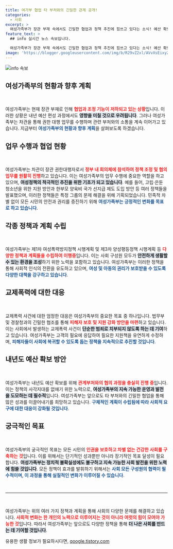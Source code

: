 ```yaml
---
title: 여가부 협업 타 부처와의 긴밀한 관계 공개!
categories:
  - 사회
excerpt: >
  여성가족부가 장관 부재 속에서도 긴밀한 협업과 정책 추진에 힘쓰고 있다는 소식! 예산 확보와 정책 시행 계획 등 한층 강화된 지원 체계를 점검합니다. 클릭해서 자세한 내용을 확인하세요!
feature_text: >
  ## info 실시간 뉴스 속보입니다.

  여성가족부가 장관 부재 속에서도 긴밀한 협업과 정책 추진에 힘쓰고 있다는 소식! 예산 확보와 정책 시행 계획 등 한층 강화된 지원 체계를 점검합니다. 클릭해서 자세한 내용을 확인하세요!
image: 'https://blogger.googleusercontent.com/img/b/R29vZ2xl/AVvXsEixyZcFfHzMRdzZMjFBmAUKJYCLCGyLL1o632UiGVXcaFdKo_bkvkuCioo0uUKlGfBVcT3P84aROyZIXSBEx3Aw5nCQ3pTgDom1WDC4m8eifvWiAmWEEVb4x6G_l8C0QH225ldMjyaFvpxGEBGNO37VmDTDMHGhJPq73UglMfDca1-0aw/s1600/blogspot.png'
---
```


<p><img src="https://blogger.googleusercontent.com/img/b/R29vZ2xl/AVvXsEixyZcFfHzMRdzZMjFBmAUKJYCLCGyLL1o632UiGVXcaFdKo_bkvkuCioo0uUKlGfBVcT3P84aROyZIXSBEx3Aw5nCQ3pTgDom1WDC4m8eifvWiAmWEEVb4x6G_l8C0QH225ldMjyaFvpxGEBGNO37VmDTDMHGhJPq73UglMfDca1-0aw/s1600/blogspot.png" alt="info 속보" /></p>

<h2 data-ke-size="size26">여성가족부의 현황과 향후 계획</h2>  

<p data-ke-size="size16">&nbsp;</p>  

<p>여성가족부는 현재 장관 부재로 인해 <b><span style="color: #ee2323;">협업과 조정 기능이 저하되고 있는 상황</span></b>입니다. 이러한 상황은 내년 예산 편성 과정에서도 <b><span style="background-color: #21538527;">영향을 미칠 것으로 우려됩니다</span></b>. 그러나 여성가족부는 차관을 통해 권한 대행 업무를 수행하며 관련 부처와의 소통을 계속 이어가고 있습니다. 지금부터 <b><span style="color: #1a5490;">여성가족부의 현황과 향후 계획</span></b>을 살펴보도록 하겠습니다.  </p>

<h2 data-ke-size="size26">업무 수행과 협업 현황</h2>  

<p data-ke-size="size16">&nbsp;</p>  

<p>여성가족부는 차관이 장관 권한대행자로서 <b><span style="color: #ee2323;">정부 내 회의체에 참석하여 정책 조정 및 협의 업무를 원활히 진행</span></b>하고 있습니다. 이는 여성가족부의 업무 수행에 중요한 역할을 하고 있으며, <b><span style="background-color: #21538527;">여성정책의 적극적인 추진을 위한 기초가 되고 있습니다</span></b>. 예를 들어, 고립·은둔 청소년을 위한 지원 방안과 한부모 양육비 국가 선지급 제도 도입 방안 등 여러 정책들을 발표했으며, 이러한 정책들은 특정 그룹의 문제 해결을 위해 기획되었습니다. 민족적 차별 없이 모든 시민의 안전과 권리를 증진하기 위해 <b><span style="color: #1a5490;">여성가족부는 긍정적인 변화를 목표로 하고 있습니다</span></b>.  </p>

<h2 data-ke-size="size26">각종 정책과 계획 수립</h2>  

<p data-ke-size="size16">&nbsp;</p>  

<p>여성가족부는 제1차 여성폭력방지정책 시행계획 및 제3차 양성평등정책 시행계획 등 <b><span style="color: #ee2323;">다양한 정책과 계획들을 수립하여 이행중</span></b>입니다. 이는 사회 구성원 모두가 <b><span style="background-color: #21538527;">안전하게 생활할 수 있는 환경을 조성</span></b>하기 위한 노력을 포함하고 있습니다. 여성가족부는 이러한 정책을 통해 사회적 인식의 전환을 유도하고 있으며, <b><span style="color: #1a5490;">여성 및 아동의 권리가 보호받을 수 있도록 다양한 대책을 강구하고 있습니다</span></b>.  </p>

<h2 data-ke-size="size26">교제폭력에 대한 대응</h2>  

<p data-ke-size="size16">&nbsp;</p>  

<p>교제폭력 사건에 대한 엄정한 대응은 여성가족부의 중요한 목표 중 하나입니다. 법무부 및 경찰청과의 긴밀한 협조를 통해 <b><span style="color: #ee2323;">피해자 보호 및 지원 강화 방안을 마련</span></b>하고 있습니다. 이는 사회에서 발생하는 교제폭력 사건이 <b><span style="background-color: #21538527;">단순한 범죄로 치부되지 않도록 하는 데 기여</span></b>하고 있습니다. 여성가족부는 고객의 필요에 응답하여 필요한 지원책을 유연하게 수정하며, <b><span style="color: #1a5490;">피해자들이 사회에 복귀할 수 있도록 돕는 정책을 지속적으로 추진할 것입니다</span></b>.  </p>

<h2 data-ke-size="size26">내년도 예산 확보 방안</h2>  

<p data-ke-size="size16">&nbsp;</p>  

<p>여성가족부는 내년도 예산 확보를 위해 <b><span style="color: #ee2323;">관계부처와의 협의 과정을 충실히 진행 중</span></b>입니다. 이는 정책의 사각지대를 없애기 위한 노력으로, <b><span style="background-color: #21538527;">여성가족부의 지속 가능한 운영과 발전을 도모하는 데 필수적</span></b>입니다. 여성가족부는 앞으로도 타 부처와의 긴밀한 협업을 통해 많은 성과를 이끌어내기를 희망하고 있습니다. <b><span style="color: #1a5490;">구체적인 계획이 수립됨에 따라 사회적 요구에 대한 대응이 강화될 것입니다</span></b>.  </p>

<h2 data-ke-size="size26">궁극적인 목표</h2>  

<p data-ke-size="size16">&nbsp;</p>  

<p>여성가족부의 궁극적인 목표는 모든 시민의 <b><span style="color: #ee2323;">인권을 보호하고 차별 없는 건강한 사회를 구축하는 것</span></b>입니다. 이를 위해서는 단기적인 성과뿐만 아니라 장기적인 목표 달성이 필요합니다. <b><span style="background-color: #21538527;">여성가족부는 정치적 불확실성에도 불구하고 지속 가능한 사회 발전을 위한 노력에 힘쓸 것입니다</span></b>. 모든 정책이 효과를 발휘하기 위해서는 <b><span style="color: #1a5490;">사회 모든 구성원의 협력이 필수적이며, 이 과정을 통해 실질적인 변화가 이루어질 수 있습니다</span></b>.  </p>

<p data-ke-size="size16">&nbsp;</p>  

<hr>  

<p data-ke-size="size16">&nbsp;</p>  

<p>여성가족부는 위의 여러 가지 정책과 계획을 통해 사회의 다양한 문제를 해결하고 있습니다. <b><span style="color: #ee2323;">사회적 변화는 한 개인의 노력으로 이루어지는 것이 아니라 여럿의 힘이 모여야 가능한 것</span></b>입니다. 따라서 여성가족부는 앞으로도 다양한 정책을 통해 <b><span style="background-color: #21538527;">더 나은 사회를 만드는 데 기여할 것입니다</span></b>.  </p>
유용한 생활 정보가 필요하시다면, <a href="https://qoogle.tistory.com" rel="dofollow">qoogle.tistory.com</a>


